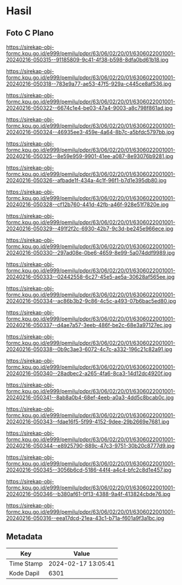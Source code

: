 # Hasil

## Foto C Plano

https://sirekap-obj-formc.kpu.go.id/e999/pemilu/pdpr/63/06/02/20/01/6306022001001-20240216-050315--91185809-9c41-4f38-b598-8dfa0bd61b18.jpg

https://sirekap-obj-formc.kpu.go.id/e999/pemilu/pdpr/63/06/02/20/01/6306022001001-20240216-050318--783e9a77-ae53-47f5-929a-c445ce8af536.jpg

https://sirekap-obj-formc.kpu.go.id/e999/pemilu/pdpr/63/06/02/20/01/6306022001001-20240216-050322--6674c1e4-be03-47a4-9003-a8c798f861ad.jpg

https://sirekap-obj-formc.kpu.go.id/e999/pemilu/pdpr/63/06/02/20/01/6306022001001-20240216-050324--46935ee3-459e-4a64-8b7c-a5bfdc5797bb.jpg

https://sirekap-obj-formc.kpu.go.id/e999/pemilu/pdpr/63/06/02/20/01/6306022001001-20240216-050325--8e59e959-9901-41ee-a087-8e93076b9281.jpg

https://sirekap-obj-formc.kpu.go.id/e999/pemilu/pdpr/63/06/02/20/01/6306022001001-20240216-050326--afbade1f-434a-4c1f-96f1-b7d1e395db80.jpg

https://sirekap-obj-formc.kpu.go.id/e999/pemilu/pdpr/63/06/02/20/01/6306022001001-20240216-050328--cf12b760-441d-42fb-a46f-928e51f7820e.jpg

https://sirekap-obj-formc.kpu.go.id/e999/pemilu/pdpr/63/06/02/20/01/6306022001001-20240216-050329--491f2f2c-6930-42b7-9c3d-be245e966ece.jpg

https://sirekap-obj-formc.kpu.go.id/e999/pemilu/pdpr/63/06/02/20/01/6306022001001-20240216-050330--297ad08e-0be6-4659-8e99-5a074ddf9989.jpg

https://sirekap-obj-formc.kpu.go.id/e999/pemilu/pdpr/63/06/02/20/01/6306022001001-20240216-050333--02442558-6c27-45e5-ae5a-30628af565ee.jpg

https://sirekap-obj-formc.kpu.go.id/e999/pemilu/pdpr/63/06/02/20/01/6306022001001-20240216-050334--ac86b3b2-9c86-4c5c-a493-07b6bac5ed80.jpg

https://sirekap-obj-formc.kpu.go.id/e999/pemilu/pdpr/63/06/02/20/01/6306022001001-20240216-050337--d4ae7a57-3eeb-486f-be2c-68e3a97127ec.jpg

https://sirekap-obj-formc.kpu.go.id/e999/pemilu/pdpr/63/06/02/20/01/6306022001001-20240216-050338--0b9c3ae3-6072-4c7c-a332-196c21c82a91.jpg

https://sirekap-obj-formc.kpu.go.id/e999/pemilu/pdpr/63/06/02/20/01/6306022001001-20240216-050340--28adbec2-a265-4fa6-8ca3-14d12dc4920f.jpg

https://sirekap-obj-formc.kpu.go.id/e999/pemilu/pdpr/63/06/02/20/01/6306022001001-20240216-050341--8ab8a0b4-68ef-4eeb-a0a3-4dd5c8bcab0c.jpg

https://sirekap-obj-formc.kpu.go.id/e999/pemilu/pdpr/63/06/02/20/01/6306022001001-20240216-050343--fdae16f5-5f99-4152-9dee-29b2669e7681.jpg

https://sirekap-obj-formc.kpu.go.id/e999/pemilu/pdpr/63/06/02/20/01/6306022001001-20240216-050344--e8925790-889c-47c3-9751-30b20c8777d9.jpg

https://sirekap-obj-formc.kpu.go.id/e999/pemilu/pdpr/63/06/02/20/01/6306022001001-20240216-050345--3056b6cd-5186-44f4-a4c4-bfc2c8d1e457.jpg

https://sirekap-obj-formc.kpu.go.id/e999/pemilu/pdpr/63/06/02/20/01/6306022001001-20240216-050346--b380af61-0f13-4388-9a4f-413824cbde76.jpg

https://sirekap-obj-formc.kpu.go.id/e999/pemilu/pdpr/63/06/02/20/01/6306022001001-20240216-050316--eea17dcd-21ea-43c1-b71a-f601a9f3a1bc.jpg


## Metadata

| Key        | Value               |
| ---------- | ------------------- |
| Time Stamp | 2024-02-17 13:05:41 |
| Kode Dapil | 6301                |



